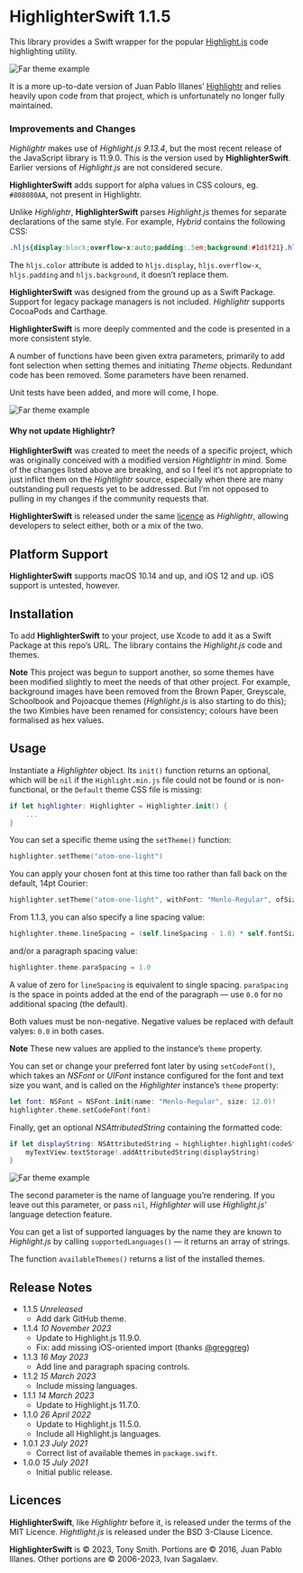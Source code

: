 # HighlighterSwift 1.1.5

This library provides a Swift wrapper for the popular [Highlight.js](https://highlightjs.org/) code highlighting utility.

![Far theme example](Images/atom-one-dark.png)

It is a more up-to-date version of Juan Pablo Illanes’ [Highlightr](https://github.com/raspu/Highlightr) and relies heavily upon code from that project, which is unfortunately no longer fully maintained.

### Improvements and Changes

*Highlightr* makes use of *Highlight.js 9.13.4*, but the most recent release of the JavaScript library is 11.9.0. This is the version used by **HighlighterSwift**. Earlier versions of *Highlight.js* are not considered secure.

**HighlighterSwift** adds support for alpha values in CSS colours, eg. `#808080AA`, not present in Highlightr.

Unlike *Highlightr*, **HighlighterSwift** parses *Highlight.js* themes for separate declarations of the same style. For example, *Hybrid* contains the following CSS:

```css
.hljs{display:block;overflow-x:auto;padding:.5em;background:#1d1f21}.hljs span::selection,.hljs::selection{background:#373b41}.hljs{color:#c5c8c6}
```

The `hljs.color` attribute is added to `hljs.display`, `hljs.overflow-x`, `hljs.padding` and `hljs.background`, it doesn’t replace them.

**HighlighterSwift** was designed from the ground up as a Swift Package. Support for legacy package managers is not included. *Highlightr* supports CocoaPods and Carthage.

**HighlighterSwift** is more deeply commented and the code is presented in a more consistent style.

A number of functions have been given extra parameters, primarily to add font selection when setting themes and initiating *Theme* objects. Redundant code has been removed. Some parameters have been renamed.

Unit tests have been added, and more will come, I hope.

![Far theme example](Images/far.png)

#### Why not update Highlightr?

**HighlighterSwift** was created to meet the needs of a specific project, which was originally conceived with a modified version *Hightlightr* in mind. Some of the changes listed above are breaking, and so I feel it’s not appropriate to just inflict them on the *Hightlightr* source, especially when there are many outstanding pull requests yet to be addressed. But I’m not opposed to pulling in my changes if the community requests that.

**HighlighterSwift** is released under the same [licence](#licence) as *Highlightr*, allowing developers to select either, both or a mix of the two.

## Platform Support

**HighlighterSwift** supports macOS 10.14 and up, and iOS 12 and up. iOS support is untested, however.

## Installation

To add **HighlighterSwift** to your project, use Xcode to add it as a Swift Package at this repo’s URL. The library contains the *Highlight.js* code and themes.

**Note** This project was begun to support another, so some themes have been modified slightly to meet the needs of that other project. For example, background images have been removed from the Brown Paper, Greyscale, Schoolbook and Pojoacque themes (*Highlight.js* is also starting to do this); the two Kimbies have been renamed for consistency; colours have been formalised as hex values.

## Usage

Instantiate a *Highlighter* object. Its `init()` function returns an optional, which will be `nil` if the `Highlight.min.js` file could not be found or is non-functional, or the `Default` theme CSS file is missing:

```swift
if let highlighter: Highlighter = Highlighter.init() {
    ...
}
```

You can set a specific theme using the `setTheme()` function:

```swift
highlighter.setTheme("atom-one-light")
```

You can apply your chosen font at this time too rather than fall back on the default, 14pt Courier:

```swift
highlighter.setTheme("atom-one-light", withFont: "Menlo-Regular", ofSize: 16.0)
```

From 1.1.3, you can also specify a line spacing value:

```swift
highlighter.theme.lineSpacing = (self.lineSpacing - 1.0) * self.fontSize
```

and/or a paragraph spacing value:

```swift
highlighter.theme.paraSpacing = 1.0
```

A value of zero for `lineSpacing` is equivalent to single spacing. `paraSpacing` is the space in points added at the end of the paragraph — use `0.0` for no additional spacing (the default).

Both values must be non-negative. Negative values be replaced with default valyes: `0.0` in both cases.

**Note** These new values are applied to the instance’s `theme` property.

You can set or change your preferred font later by using `setCodeFont()`, which takes an *NSFont* or *UIFont* instance configured for the font and text size you want, and is called on the *Highlighter* instance’s `theme` property:

```swift
let font: NSFont = NSFont.init(name: "Menlo-Regular", size: 12.0)!
highlighter.theme.setCodeFont(font)
```

Finally, get an optional *NSAttributedString* containing the formatted code:

```swift
if let displayString: NSAttributedString = highlighter.highlight(codeString, as: "swift") {
    myTextView.textStorage!.addAttributedString(displayString)
}
```

![Far theme example](Images/github-gist.png)

The second parameter is the name of language you’re rendering. If you leave out this parameter, or pass `nil`, *Highlighter* will use *Highlight.js*’ language detection feature.

You can get a list of supported languages by the name they are known to *Highlight.js* by calling `supportedLanguages()` — it returns an array of strings.

The function `availableThemes()` returns a list of the installed themes.

## Release Notes

- 1.1.5 *Unreleased*
    - Add dark GitHub theme.
- 1.1.4 *10 November 2023*
    - Update to Highlight.js 11.9.0.
    - Fix: add missing iOS-oriented import (thanks [@greggreg](https://github.com/gregggreg))
- 1.1.3 *16 May 2023*
    - Add line and paragraph spacing controls.
- 1.1.2 *15 March 2023*
    - Include missing languages.
- 1.1.1 *14 March 2023*
    - Update to Highlight.js 11.7.0.
- 1.1.0 *26 April 2022*
    - Update to Highlight.js 11.5.0.
    - Include all Highlight.js languages.
- 1.0.1 *23 July 2021*
    - Correct list of available themes in `package.swift`.
- 1.0.0 *15 July 2021*
    - Initial public release.

## Licences

**HighlighterSwift**, like *Highlightr* before it, is released under the terms of the MIT Licence. *Hightlight.js* is released under the BSD 3-Clause Licence.

**HighlighterSwift** is &copy; 2023, Tony Smith. Portions are &copy; 2016, Juan Pablo Illanes. Other portions are &copy; 2006-2023, Ivan Sagalaev.
